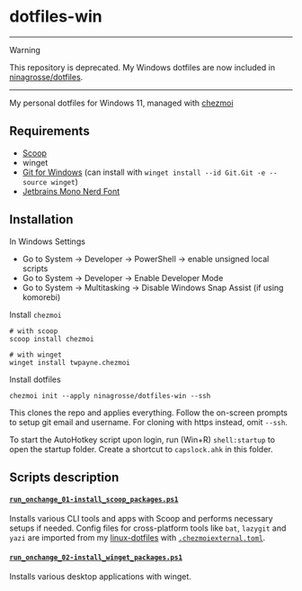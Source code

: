 # dotfiles-win

---

> [!WARNING]
> This repository is deprecated. My Windows dotfiles are now included in [ninagrosse/dotfiles](https://github.com/ninagrosse/dotfiles).

---

My personal dotfiles for Windows 11, managed with [chezmoi](https://github.com/twpayne/chezmoi)

## Requirements

* [Scoop](https://scoop.sh/)
* winget
* [Git for Windows](https://git-scm.com/downloads/win) (can install with `winget install --id Git.Git -e --source winget`)
* [Jetbrains Mono Nerd Font](https://www.nerdfonts.com/font-downloads)

## Installation

In Windows Settings

* Go to System -> Developer -> PowerShell -> enable unsigned local scripts
* Go to System -> Developer -> Enable Developer Mode
* Go to System -> Multitasking -> Disable Windows Snap Assist (if using komorebi)

Install `chezmoi`

```shell
# with scoop
scoop install chezmoi
```

```shell
# with winget
winget install twpayne.chezmoi
```

Install dotfiles

```shell
chezmoi init --apply ninagrosse/dotfiles-win --ssh
```

This clones the repo and applies everything. Follow the on-screen prompts to setup git email and username. For cloning with https instead, omit `--ssh`.

To start the AutoHotkey script upon login, run (Win+R) `shell:startup` to open the startup folder. Create a shortcut to `capslock.ahk` in this folder.

## Scripts description

#### [`run_onchange_01-install_scoop_packages.ps1`](run_onchange_01-install_scoop_packages.ps1)

Installs various CLI tools and apps with Scoop and performs necessary setups if needed. Config files for cross-platform tools like `bat`, `lazygit` and `yazi` are imported from my [linux-dotfiles](https://github.com/ninagrosse/dotfiles) with [`.chezmoiexternal.toml`](.chezmoiexternal.toml).

#### [`run_onchange_02-install_winget_packages.ps1`](run_onchange_02-install_winget_packages.ps1)

Installs various desktop applications with winget.
